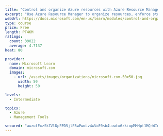 ```yaml
---
title: "Control and organize Azure resources with Azure Resource Manager"
excerpt: "Use Azure Resource Manager to organize resources, enforce standards, and protect critical assets from deletion."
webUrl: https://docs.microsoft.com/en-us/learn/modules/control-and-organize-with-azure-resource-manager/
type: course
price: Free
length: PT46M
ratings:
  count: 39022
  average: 4.7137
heat: 80

provider:
  name: Microsoft Learn
  domain: microsoft.com
  images:
    - url: /assets/images/organizations/microsoft.com-50x50.jpg
      width: 50
      height: 50

levels:
  - Intermediate

topics:
  - Azure
  - Management Tools

secured: "awzufExzSkZVlDpEPD5jlE5wPwoLv4wVoE0sb4Luwtx6zkiupMMHpt1MQnWImKbCLH54zM/zi3XEOjhXR5ca52ZCYINazHahLpwfj+ia72TIcLCpnhCfHXKtHY1hnGZc7Bz+VcY6rislGnZVvvAOFpBu9GMwN2WJ802kNJhsknunehK+qJoUcayjVGJc3fKMejv93UdpjOeFSWsrzE/6MI+uunx8bSM24tS3OH/X23kWGgzdndW7Udy9i2KLP8Xo7xwPwwaQimF15I4piD8o/Ejss1g8PmIeS2NHLEk0j54QhgkNOcu19pcbXJa3+o+6jth49U87/el+/0cl4UpCzRVUmBRk95iJR+MVLkyjHxyq8xBBIqCPPDyRnWXCB/SON2RuU8irZ10WwvNtkwqbFi3xqF1/KFgv3EA+nat3v8uGlBy1moZkb6SU8A77cxAi;29ZkW05HhKtXxgwku/MEPA=="
---
```


